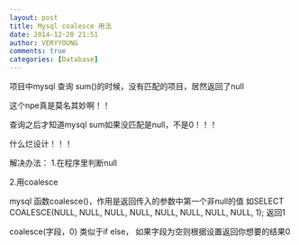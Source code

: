 ```yaml
---
layout: post
title: Mysql coalesce 用法
date: 2014-12-20 21:51
author: VERYYOUNG
comments: true
categories: [Database]
---
```

项目中mysql 查询 sum()的时候，没有匹配的项目，居然返回了null

这个npe真是莫名其妙啊！！

查询之后才知道mysql sum如果没匹配是null，不是0！！！

什么烂设计！！！

解决办法：
1.在程序里判断null

2.用coalesce

 mysql 函数coalesce()，作用是返回传入的参数中第一个非null的值
如SELECT COALESCE(NULL, NULL, NULL, NULL, NULL, NULL, NULL, NULL, 1);
返回1

coalesce(字段，0)  类似于if else，  如果字段为空则根据设置返回你想要的结果0




